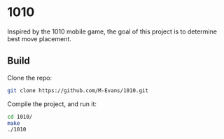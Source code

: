 # 1010

Inspired by the 1010 mobile game, the goal of this project is to determine best move placement.

## Build

Clone the repo:

```bash
git clone https://github.com/M-Evans/1010.git
```

Compile the project, and run it:

```bash
cd 1010/
make
./1010
```

